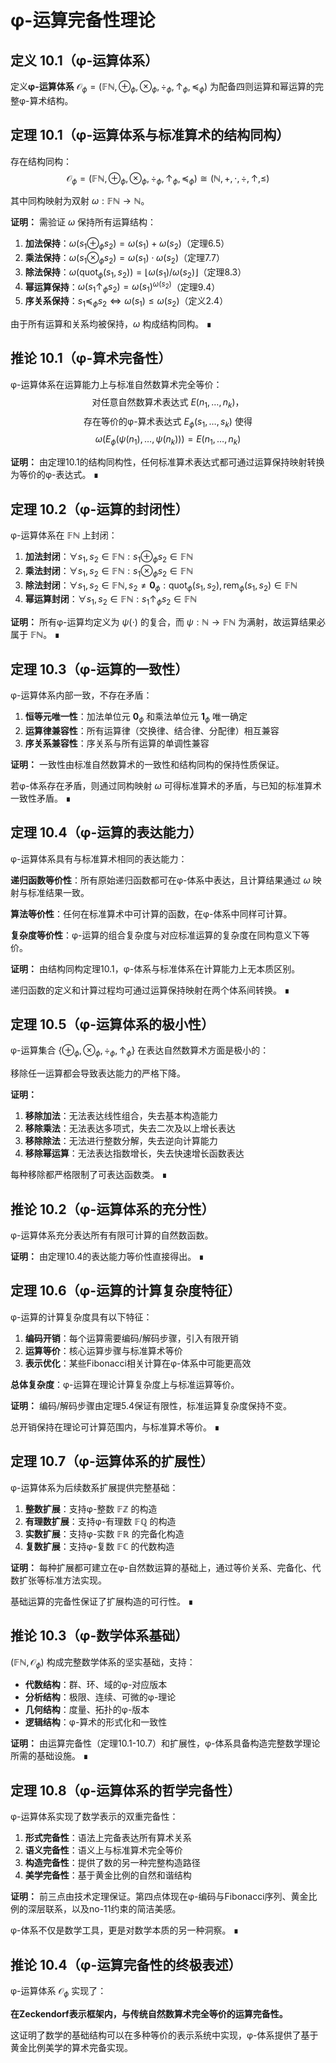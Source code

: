 # φ-运算完备性理论

## 定义 10.1（φ-运算体系）
定义**φ-运算体系** $\mathcal{O}_\phi = (\mathbb{F}\mathbb{N}, \oplus_\phi, \otimes_\phi, \div_\phi, \uparrow_\phi, \preceq_\phi)$ 为配备四则运算和幂运算的完整φ-算术结构。

## 定理 10.1（φ-运算体系与标准算术的结构同构）
存在结构同构：
$$\mathcal{O}_\phi = (\mathbb{F}\mathbb{N}, \oplus_\phi, \otimes_\phi, \div_\phi, \uparrow_\phi, \preceq_\phi) \cong (\mathbb{N}, +, \cdot, \div, \uparrow, \leq)$$

其中同构映射为双射 $\omega: \mathbb{F}\mathbb{N} \to \mathbb{N}$。

**证明：**
需验证 $\omega$ 保持所有运算结构：

1. **加法保持**：$\omega(s_1 \oplus_\phi s_2) = \omega(s_1) + \omega(s_2)$（定理6.5）
2. **乘法保持**：$\omega(s_1 \otimes_\phi s_2) = \omega(s_1) \cdot \omega(s_2)$（定理7.7）
3. **除法保持**：$\omega(\text{quot}_\phi(s_1, s_2)) = \lfloor \omega(s_1) / \omega(s_2) \rfloor$（定理8.3）
4. **幂运算保持**：$\omega(s_1 \uparrow_\phi s_2) = \omega(s_1)^{\omega(s_2)}$（定理9.4）
5. **序关系保持**：$s_1 \preceq_\phi s_2 \iff \omega(s_1) \leq \omega(s_2)$（定义2.4）

由于所有运算和关系均被保持，$\omega$ 构成结构同构。 ∎

## 推论 10.1（φ-算术完备性）
φ-运算体系在运算能力上与标准自然数算术完全等价：
$$\text{对任意自然数算术表达式 } E(n_1, \ldots, n_k) \text{，}$$
$$\text{存在等价的φ-算术表达式 } E_\phi(s_1, \ldots, s_k) \text{ 使得}$$
$$\omega(E_\phi(\psi(n_1), \ldots, \psi(n_k))) = E(n_1, \ldots, n_k)$$

**证明：**
由定理10.1的结构同构性，任何标准算术表达式都可通过运算保持映射转换为等价的φ-表达式。 ∎

## 定理 10.2（φ-运算的封闭性）
φ-运算体系在 $\mathbb{F}\mathbb{N}$ 上封闭：

1. **加法封闭**：$\forall s_1, s_2 \in \mathbb{F}\mathbb{N}: s_1 \oplus_\phi s_2 \in \mathbb{F}\mathbb{N}$
2. **乘法封闭**：$\forall s_1, s_2 \in \mathbb{F}\mathbb{N}: s_1 \otimes_\phi s_2 \in \mathbb{F}\mathbb{N}$
3. **除法封闭**：$\forall s_1, s_2 \in \mathbb{F}\mathbb{N}, s_2 \neq \mathbf{0}_\phi: \text{quot}_\phi(s_1, s_2), \text{rem}_\phi(s_1, s_2) \in \mathbb{F}\mathbb{N}$
4. **幂运算封闭**：$\forall s_1, s_2 \in \mathbb{F}\mathbb{N}: s_1 \uparrow_\phi s_2 \in \mathbb{F}\mathbb{N}$

**证明：**
所有φ-运算均定义为 $\psi(\cdot)$ 的复合，而 $\psi: \mathbb{N} \to \mathbb{F}\mathbb{N}$ 为满射，故运算结果必属于 $\mathbb{F}\mathbb{N}$。 ∎

## 定理 10.3（φ-运算的一致性）
φ-运算体系内部一致，不存在矛盾：

1. **恒等元唯一性**：加法单位元 $\mathbf{0}_\phi$ 和乘法单位元 $\mathbf{1}_\phi$ 唯一确定
2. **运算律兼容性**：所有运算律（交换律、结合律、分配律）相互兼容
3. **序关系兼容性**：序关系与所有运算的单调性兼容

**证明：**
一致性由标准自然数算术的一致性和结构同构的保持性质保证。

若φ-体系存在矛盾，则通过同构映射 $\omega$ 可得标准算术的矛盾，与已知的标准算术一致性矛盾。 ∎

## 定理 10.4（φ-运算的表达能力）
φ-运算体系具有与标准算术相同的表达能力：

**递归函数等价性**：所有原始递归函数都可在φ-体系中表达，且计算结果通过 $\omega$ 映射与标准结果一致。

**算法等价性**：任何在标准算术中可计算的函数，在φ-体系中同样可计算。

**复杂度等价性**：φ-运算的组合复杂度与对应标准运算的复杂度在同构意义下等价。

**证明：**
由结构同构定理10.1，φ-体系与标准体系在计算能力上无本质区别。

递归函数的定义和计算过程均可通过运算保持映射在两个体系间转换。 ∎

## 定理 10.5（φ-运算体系的极小性）
φ-运算集合 $\{\oplus_\phi, \otimes_\phi, \div_\phi, \uparrow_\phi\}$ 在表达自然数算术方面是极小的：

移除任一运算都会导致表达能力的严格下降。

**证明：**
1. **移除加法**：无法表达线性组合，失去基本构造能力
2. **移除乘法**：无法表达多项式，失去二次及以上增长表达
3. **移除除法**：无法进行整数分解，失去逆向计算能力  
4. **移除幂运算**：无法表达指数增长，失去快速增长函数表达

每种移除都严格限制了可表达函数类。 ∎

## 推论 10.2（φ-运算体系的充分性）
φ-运算体系充分表达所有有限可计算的自然数函数。

**证明：**
由定理10.4的表达能力等价性直接得出。 ∎

## 定理 10.6（φ-运算的计算复杂度特征）
φ-运算的计算复杂度具有以下特征：

1. **编码开销**：每个运算需要编码/解码步骤，引入有限开销
2. **运算等价**：核心运算步骤与标准算术等价
3. **表示优化**：某些Fibonacci相关计算在φ-体系中可能更高效

**总体复杂度**：φ-运算在理论计算复杂度上与标准运算等价。

**证明：**
编码/解码步骤由定理5.4保证有限性，标准运算复杂度保持不变。

总开销保持在理论可计算范围内，与标准算术等价。 ∎

## 定理 10.7（φ-运算体系的扩展性）
φ-运算体系为后续数系扩展提供完整基础：

1. **整数扩展**：支持φ-整数 $\mathbb{F}\mathbb{Z}$ 的构造
2. **有理数扩展**：支持φ-有理数 $\mathbb{F}\mathbb{Q}$ 的构造
3. **实数扩展**：支持φ-实数 $\mathbb{F}\mathbb{R}$ 的完备化构造
4. **复数扩展**：支持φ-复数 $\mathbb{F}\mathbb{C}$ 的代数构造

**证明：**
每种扩展都可建立在φ-自然数运算的基础上，通过等价关系、完备化、代数扩张等标准方法实现。

基础运算的完备性保证了扩展构造的可行性。 ∎

## 推论 10.3（φ-数学体系基础）
$(\mathbb{F}\mathbb{N}, \mathcal{O}_\phi)$ 构成完整数学体系的坚实基础，支持：

- **代数结构**：群、环、域的φ-对应版本
- **分析结构**：极限、连续、可微的φ-理论
- **几何结构**：度量、拓扑的φ-版本
- **逻辑结构**：φ-算术的形式化和一致性

**证明：**
由运算完备性（定理10.1-10.7）和扩展性，φ-体系具备构造完整数学理论所需的基础设施。 ∎

## 定理 10.8（φ-运算体系的哲学完备性）
φ-运算体系实现了数学表示的双重完备性：

1. **形式完备性**：语法上完备表达所有算术关系
2. **语义完备性**：语义上与标准算术完全等价
3. **构造完备性**：提供了数的另一种完整构造路径
4. **美学完备性**：基于黄金比例的自然和谐结构

**证明：**
前三点由技术定理保证。第四点体现在φ-编码与Fibonacci序列、黄金比例的深层联系，以及no-11约束的简洁美感。

φ-体系不仅是数学工具，更是对数学本质的另一种洞察。 ∎

## 推论 10.4（φ-运算完备性的终极表述）
φ-运算体系 $\mathcal{O}_\phi$ 实现了：

**在Zeckendorf表示框架内，与传统自然数算术完全等价的运算完备性。**

这证明了数学的基础结构可以在多种等价的表示系统中实现，φ-体系提供了基于黄金比例美学的算术完备实现。